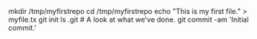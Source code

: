 mkdir /tmp/myfirstrepo
cd /tmp/myfirstrepo
echo "This is my first file." > myfile.tx
git init
ls .git # A look at what we've done.
git commit -am 'Initial commit.'
